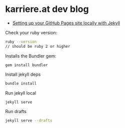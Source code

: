# karriere.at dev blog

- [Setting up your GitHub Pages site locally with Jekyll](https://help.github.com/articles/setting-up-your-github-pages-site-locally-with-jekyll/)

Check your ruby version:
```sh
ruby --version
// should be ruby 2 or higher
```

Installs the Bundler gem:
```
gem install bundler
```

Install jekyll deps
```sh
bundle install
```

Run jekyll local
```sh
jekyll serve
```

Run drafts
```sh
jekyll serve --drafts
```
